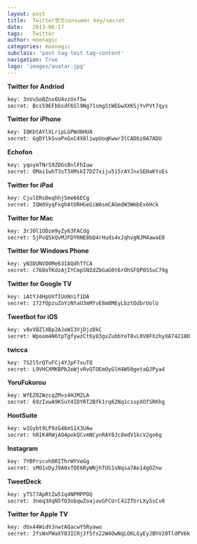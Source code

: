 ```yaml
---
layout: post
title:  Twitter官方consumer key/secret
date:   2013-06-17
tags:   Twitter
author: moonagic
categories: moonagic
subclass: 'post tag-test tag-content'
navigation: True
logo: 'images/avatar.jpg'
---
```


<strong>Twitter for Andriod</strong>
```bash
key: 3nVuSoBZnx6U4vzUxf5w
secret: Bcs59EFbbsdF6Sl9Ng71smgStWEGwXXKSjYvPVt7qys
```

<strong>Twitter for iPhone</strong>
```bash
key: IQKbtAYlXLripLGPWd0HUA
secret: GgDYlkSvaPxGxC4X8liwpUoqKwwr3lCADbz8A7ADU
```

<strong>Echofon</strong>
```bash
key: yqoymTNrS9ZDGsBnlFhIuw
secret: OMai1whT3sT3XMskI7DZ7xiju5i5rAYJnxSEHaKYvEs
```

<strong>Twitter for iPad</strong>
```bash
key: CjulERsDeqhhjSme66ECg
secret: IQWdVyqFxghAtURHGeGiWAsmCAGmdW3WmbEx6Hck
```

<strong>Twitter for Mac</strong>
```bash
key: 3rJOl1ODzm9yZy63FACdg
secret: 5jPoQ5kQvMJFDYRNE8bQ4rHuds4xJqhvgNJM4awaE8
```

<strong>Twitter for Windows Phone</strong>
```bash
key: yN3DUNVO0Me63IAQdhTfCA
secret: c768oTKdzAjIYCmpSNIdZbGaG0t6rOhSFQP0S5uC79g
```

<strong>Twitter for Google TV</strong>
```bash
key: iAtYJ4HpUVfIUoNnif1DA
secret: 172fOpzuZoYzNYaU3mMYvE8m8MEyLbztOdbrUolU
```

<strong>Tweetbot for iOS</strong>
```bash
key: v8xVBZlXBp2AJoWI3VjDjzDkC
secret: Wpoom4N6tpTgfywzCt6y83gvZubbYoT0vL0V8FXzhyXA74218D
```

<strong>twicca</strong>
```bash
key: 7S2l5rQTuFCj4YJpF7xuTQ
secret: L9VHCXMKBPb2eWjvRvQTOEmOyGlH4W50getaQJPya4
```

<strong>YoruFukurou</strong>
```bash
key: WfEZ02WzcqZMvs4HJMZLA
secret: 69zIxwA9KSuY4IDYRT2Bfk1rq62Nq1csspXOfSRKhg
```

<strong>HootSuite</strong>
```bash
key: w1Gybt9LP9zG46mS1X3UAw
secret: hRIK4RWjAO4pokQCvmNCynRAY8Jc8edV1kcV2go6g
```

<strong>Instagram</strong>
```bash
key: 7YBPrscvh0RIThrWYVeGg
secret: sMO1vDyJ9A0xfOE6RyWNjhTUS1sNqsa7Ae14gOZnw
```

<strong>TweetDeck</strong>
```bash
key: yT577ApRtZw51q4NPMPPOQ
secret: 3neq3XqN5fO3obqwZoajavGFCUrC42ZfbrLXy5sCv8
```

<strong>Twitter for Apple TV</strong>
```bash
key: dUx44WidVJnwtAQacwYSRyawo
secret: 2fsWxPWaXY83ICRjJf5fs22W4OwNqLOKLGyEyJBhV20TldPV6k
```